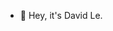 - 👋 Hey, it's David Le.

<!---
gianginx/gianginx is a ✨ special ✨ repository because its `README.md` (this file) appears on your GitHub profile.
You can click the Preview link to take a look at your changes.
--->
